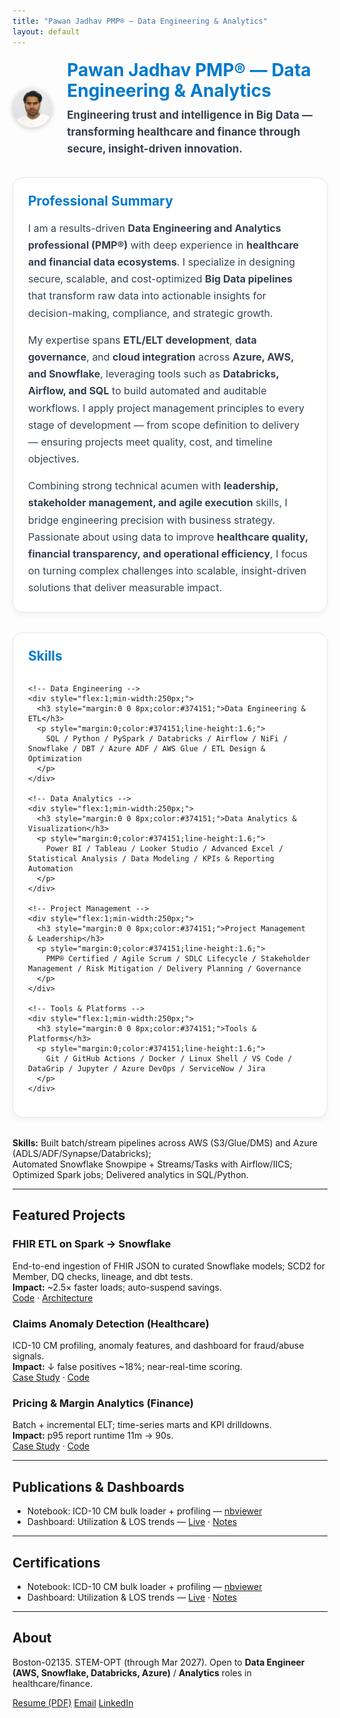 ```yaml
---
title: "Pawan Jadhav PMP® — Data Engineering & Analytics"
layout: default
---
```


<div class="hero" style="display:flex;align-items:center;justify-content:flex-start;gap:24px;flex-wrap:nowrap;margin-top:20px;">

  <!-- Profile Image on the Left -->
  <img src="assets/images/QA_Tester.jpg" alt="Pawan Jadhav" width="160"
       style="border-radius:50%;box-shadow:0 2px 8px rgba(0,0,0,0.2);flex-shrink:0;">

  <!-- Text Content on the Right -->
  <div style="max-width:700px;">
    <h1 style="color:#007ACC;margin:0 0 8px;font-size:28px;line-height:1.2;">Pawan Jadhav PMP® — Data Engineering & Analytics</h1>
    <p style="margin:0;font-size:17px;line-height:1.6;color:#374151;">
      <strong>
        Engineering trust and intelligence in Big Data — transforming healthcare and finance through secure, insight-driven innovation.
      </strong>
    </p>
  </div>

</div>

<section style="background:#ffffff;border:1px solid #e5e7eb;border-radius:16px;padding:24px;margin:32px 0;box-shadow:0 4px 10px rgba(0,0,0,0.05);">

  <h2 style="color:#007ACC;margin-top:0;">Professional Summary</h2>

  <p style="font-size:16px;line-height:1.7;color:#374151;margin-bottom:1em;">
    I am a results-driven <strong>Data Engineering and Analytics professional (PMP®)</strong> with deep experience in
    <strong>healthcare and financial data ecosystems</strong>. I specialize in designing secure, scalable, and
    cost-optimized <strong>Big Data pipelines</strong> that transform raw data into actionable insights for decision-making,
    compliance, and strategic growth.
  </p>

  <p style="font-size:16px;line-height:1.7;color:#374151;margin-bottom:1em;">
    My expertise spans <strong>ETL/ELT development</strong>, <strong>data governance</strong>, and <strong>cloud integration</strong> across
    <strong>Azure, AWS, and Snowflake</strong>, leveraging tools such as <strong>Databricks, Airflow, and SQL</strong> to build automated
    and auditable workflows. I apply project management principles to every stage of development — from scope definition to delivery — ensuring
    projects meet quality, cost, and timeline objectives.
  </p>

  <p style="font-size:16px;line-height:1.7;color:#374151;margin-bottom:0;">
    Combining strong technical acumen with <strong>leadership, stakeholder management, and agile execution</strong> skills, I bridge
    engineering precision with business strategy. Passionate about using data to improve <strong>healthcare quality, financial transparency,
    and operational efficiency</strong>, I focus on turning complex challenges into scalable, insight-driven solutions that deliver measurable impact.
  </p>

</section>
<section style="background:#ffffff;border:1px solid #e5e7eb;border-radius:16px;padding:24px;margin:32px 0;box-shadow:0 4px 10px rgba(0,0,0,0.05);">

  <h2 style="color:#007ACC;margin-top:0;">Skills</h2>

  <!-- Skill Categories -->
  <div style="display:flex;flex-wrap:wrap;gap:24px;">

    <!-- Data Engineering -->
    <div style="flex:1;min-width:250px;">
      <h3 style="margin:0 0 8px;color:#374151;">Data Engineering & ETL</h3>
      <p style="margin:0;color:#374151;line-height:1.6;">
        SQL / Python / PySpark / Databricks / Airflow / NiFi / Snowflake / DBT / Azure ADF / AWS Glue / ETL Design & Optimization
      </p>
    </div>

    <!-- Data Analytics -->
    <div style="flex:1;min-width:250px;">
      <h3 style="margin:0 0 8px;color:#374151;">Data Analytics & Visualization</h3>
      <p style="margin:0;color:#374151;line-height:1.6;">
        Power BI / Tableau / Looker Studio / Advanced Excel / Statistical Analysis / Data Modeling / KPIs & Reporting Automation
      </p>
    </div>

    <!-- Project Management -->
    <div style="flex:1;min-width:250px;">
      <h3 style="margin:0 0 8px;color:#374151;">Project Management & Leadership</h3>
      <p style="margin:0;color:#374151;line-height:1.6;">
        PMP® Certified / Agile Scrum / SDLC Lifecycle / Stakeholder Management / Risk Mitigation / Delivery Planning / Governance
      </p>
    </div>

    <!-- Tools & Platforms -->
    <div style="flex:1;min-width:250px;">
      <h3 style="margin:0 0 8px;color:#374151;">Tools & Platforms</h3>
      <p style="margin:0;color:#374151;line-height:1.6;">
        Git / GitHub Actions / Docker / Linux Shell / VS Code / DataGrip / Jupyter / Azure DevOps / ServiceNow / Jira
      </p>
    </div>

  </div>

</section>

**Skills:** 
Built batch/stream pipelines across AWS (S3/Glue/DMS) and Azure (ADLS/ADF/Synapse/Databricks);<br> 
Automated Snowflake Snowpipe + Streams/Tasks with Airflow/IICS;  
Optimized Spark jobs; 
Delivered analytics in SQL/Python.

---

## Featured Projects

### FHIR ETL on Spark → Snowflake
End-to-end ingestion of FHIR JSON to curated Snowflake models; SCD2 for Member, DQ checks, lineage, and dbt tests.  
**Impact:** ~2.5× faster loads; auto-suspend savings.  
[Code](https://github.com/<repo-fhir>) · [Architecture](/assets/diagrams/fhir_snowflake.png)

### Claims Anomaly Detection (Healthcare)
ICD-10 CM profiling, anomaly features, and dashboard for fraud/abuse signals.  
**Impact:** ↓ false positives ~18%; near-real-time scoring.  
[Case Study](/projects/healthcare-claims/) · [Code](https://github.com/<repo-claims>)

### Pricing & Margin Analytics (Finance)
Batch + incremental ELT; time-series marts and KPI drilldowns.  
**Impact:** p95 report runtime 11m → 90s.  
[Case Study](/projects/finance-fraud/) · [Code](https://github.com/<repo-pricing>)

---

## Publications & Dashboards
- Notebook: ICD-10 CM bulk loader + profiling — [nbviewer](https://nbviewer.org/...)  
- Dashboard: Utilization & LOS trends — [Live](https://lookerstudio.google.com/...) · [Notes](/blog/los-trends.md)

---

## Certifications
- Notebook: ICD-10 CM bulk loader + profiling — [nbviewer](https://nbviewer.org/...)  
- Dashboard: Utilization & LOS trends — [Live](https://lookerstudio.google.com/...) · [Notes](/blog/los-trends.md)

---

## About
Boston-02135. STEM-OPT (through Mar 2027). Open to **Data Engineer (AWS, Snowflake, Databricks, Azure)** / **Analytics** roles in healthcare/finance.
<p>
  <a class="btn" href="/assets/Pawan_Jadhav_Resume.pdf" target="_blank">Resume (PDF)</a>
  <a class="btn" href="mailto:contact@pawanjadhav7@gmail.com">Email</a>
  <a class="btn" href="https://www.linkedin.com/in/yourlinkedin" target="_blank">LinkedIn</a>
</p>
